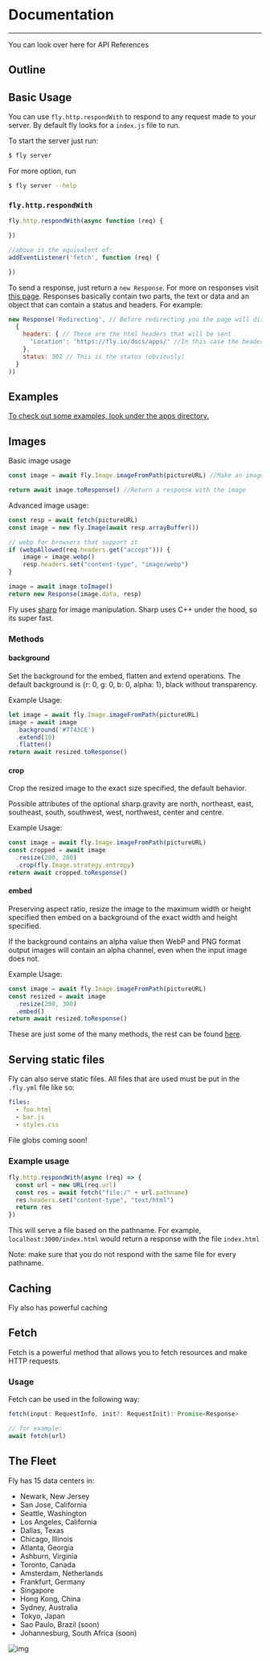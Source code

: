 # Documentation
---
You can look over here for API References

## Outline
<!-- TODO: depending on how long this ends up being, maybe add an outline/table of contents -->

## Basic Usage
You can use `fly.http.respondWith` to respond to any request made to your server. By default fly looks for a `index.js` file to run.

To start the server just run:
```bash
$ fly server
```

For more option, run
```bash
$ fly server --help
```

### `fly.http.respondWith`
```JavaScript
fly.http.respondWith(async function (req) {

})

//above is the equivalent of:
addEventListener('fetch', function (req) {

})
```
To send a response, just return a `new Response`. For more on responses visit [this page](https://developer.mozilla.org/en-US/docs/Web/API/Response). Responses basically contain two parts, the text or data and an object that can contain a status and headers. For example:
```JavaScript
new Response('Redirecting', // Before redirecting you the page will display "Redirecting"
  {
    headers: { // These are the html headers that will be sent
      'Location': 'https://fly.io/docs/apps/' //In this case the headers point to another location to be redirected to
    },
    status: 302 // This is the status (obviously)
  }
))
```

## Examples
[To check out some examples, look under the apps directory.](https://github.com/superfly/fly/tree/master/apps)

## Images
Basic image usage
```JavaScript
const image = await fly.Image.imageFromPath(pictureURL) //Make an image

return await image.toResponse() //Return a response with the image
```
Advanced image usage:
```JavaScript
const resp = await fetch(pictureURL)
const image = new fly.Image(await resp.arrayBuffer())

// webp for browsers that support it
if (webpAllowed(req.headers.get("accept"))) {
    image = image.webp()
    resp.headers.set("content-type", "image/webp")
}

image = await image.toImage()
return new Response(image.data, resp)
```

Fly uses [sharp](https://github.com/lovell/sharp) for image manipulation. Sharp uses C++ under the hood, so its super fast.

### Methods
#### background
Set the background for the embed, flatten and extend operations. The default background is {r: 0, g: 0, b: 0, alpha: 1}, black without transparency.

Example Usage:
```JavaScript
let image = await fly.Image.imageFromPath(pictureURL)
image = await image
  .background('#7743CE')
  .extend(10)
  .flatten()
return await resized.toResponse()
```

#### crop
Crop the resized image to the exact size specified, the default behavior.

Possible attributes of the optional sharp.gravity are north, northeast, east, southeast, south, southwest, west, northwest, center and centre.

Example Usage:
```JavaScript
const image = await fly.Image.imageFromPath(pictureURL)
const cropped = await image
  .resize(200, 200)
  .crop(fly.Image.strategy.entropy)
return await cropped.toResponse()
```

#### embed
Preserving aspect ratio, resize the image to the maximum width or height specified then embed on a background of the exact width and height specified.

If the background contains an alpha value then WebP and PNG format output images will contain an alpha channel, even when the input image does not.

Example Usage:
```JavaScript
const image = await fly.Image.imageFromPath(pictureURL)
const resized = await image
  .resize(200, 300)
  .embed()
return await resized.toResponse()
```

These are just some of the many methods, the rest can be found [here](https://fly.io/docs/apps/api/classes/fly.image.html).

## Serving static files
Fly can also serve static files. All files that are used must be put in the `.fly.yml` file like so:
```yml
files:
  - foo.html
  - bar.js
  - styles.css
```
File globs coming soon!

### Example usage
```JavaScript
fly.http.respondWith(async (req) => {
  const url = new URL(req.url)
  const res = await fetch("file:/" + url.pathname)
  res.headers.set("content-type", "text/html")
  return res
})
```
This will serve a file based on the pathname. For example, `localhost:3000/index.html` would return a response with the file `index.html`

Note: make sure that you do not respond with the same file for every pathname. <!-- Unsure about the wording of this - feel free to edit -->

## Caching
Fly also has powerful caching
<!-- TODO: fill this in -->

## Fetch
Fetch is a powerful method that allows you to fetch resources and make HTTP requests.

### Usage
Fetch can be used in the following way:
```JavaScript
fetch(input: RequestInfo, init?: RequestInit): Promise<Response>

// for example:
await fetch(url)
```

## The Fleet
Fly has 15 data centers in:

- Newark, New Jersey
- San Jose, California
- Seattle, Washington
- Los Angeles, California
- Dallas, Texas
- Chicago, Illinois
- Atlanta, Georgia
- Ashburn, Virginia
- Toronto, Canada
- Amsterdam, Netherlands
- Frankfurt, Germany
- Singapore
- Hong Kong, China
- Sydney, Australia
- Tokyo, Japan
- Sao Paulo, Brazil (soon)
- Johannesburg, South Africa (soon)

![img](https://media.giphy.com/media/k8crD6isrjtEaj0jwF/giphy.gif)

